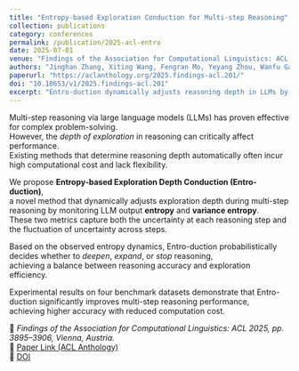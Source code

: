 ```yaml
---
title: "Entropy-based Exploration Conduction for Multi-step Reasoning"
collection: publications
category: conferences
permalink: /publication/2025-acl-entro
date: 2025-07-01
venue: "Findings of the Association for Computational Linguistics: ACL 2025"
authors: "Jinghan Zhang, Xiting Wang, Fengran Mo, Yeyang Zhou, Wanfu Gao, Kunpeng Liu"
paperurl: "https://aclanthology.org/2025.findings-acl.201/"
doi: "10.18653/v1/2025.findings-acl.201"
excerpt: "Entro-duction dynamically adjusts reasoning depth in LLMs by monitoring entropy and variance entropy, improving reasoning accuracy and efficiency."
---
```


Multi-step reasoning via large language models (LLMs) has proven effective for complex problem-solving.  
However, the *depth of exploration* in reasoning can critically affect performance.  
Existing methods that determine reasoning depth automatically often incur high computational cost and lack flexibility.

We propose **Entropy-based Exploration Depth Conduction (Entro-duction)**,  
a novel method that dynamically adjusts exploration depth during multi-step reasoning by monitoring LLM output **entropy** and **variance entropy**.  
These two metrics capture both the uncertainty at each reasoning step and the fluctuation of uncertainty across steps.

Based on the observed entropy dynamics, Entro-duction probabilistically decides whether to *deepen*, *expand*, or *stop* reasoning,  
achieving a balance between reasoning accuracy and exploration efficiency.  

Experimental results on four benchmark datasets demonstrate that Entro-duction significantly improves multi-step reasoning performance,  
achieving higher accuracy with reduced computation cost.

📄 *Findings of the Association for Computational Linguistics: ACL 2025, pp. 3895–3906, Vienna, Austria.*  
🔗 [Paper Link (ACL Anthology)](https://aclanthology.org/2025.findings-acl.201/)  
🔗 [DOI](https://doi.org/10.18653/v1/2025.findings-acl.201)
